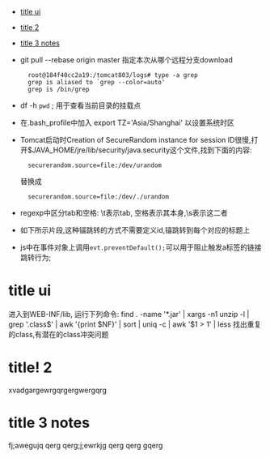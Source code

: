 * [title ui](#title-ui)
* [title 2](#title-2)
* [title 3 notes](#title-3-notes)

* git pull --rebase origin master 指定本次从哪个远程分支download

        root@184f40cc2a19:/tomcat803/logs# type -a grep
        grep is aliased to `grep --color=auto'
        grep is /bin/grep

* df -h  `pwd` ; 用于查看当前目录的挂载点
* 在.bash_profile中加入 export TZ='Asia/Shanghai' 以设置系统时区
* Tomcat启动时Creation of SecureRandom instance for session ID很慢,打开$JAVA_HOME/jre/lib/security/java.security这个文件,找到下面的内容:

        securerandom.source=file:/dev/urandom
    替换成    

        securerandom.source=file:/dev/./urandom

* regexp中区分tab和空格: \t表示tab, 空格表示其本身,\s表示这二者
* 如下所示片段,这种锚跳转的方式不需要定义id,锚跳转到每个对应的标题上
* js中在事件对象上调用`evt.preventDefault();`可以用于阻止触发a标签的链接跳转行为;
# title ui
进入到WEB-INF/lib, 运行下列命令: 
find . -name '*.jar' | xargs -n1 unzip -l | grep '\.class$' | awk '{print $NF}' | sort | uniq -c | awk '$1 > 1' | less
      找出重复的class,有潜在的class冲突问题
# title! 2
xvadgargewrgqrgergwergqrg
# title 3 notes
 fj;awegujq qerg qerg;j;ewrkjg qerg qerg gqerg 
